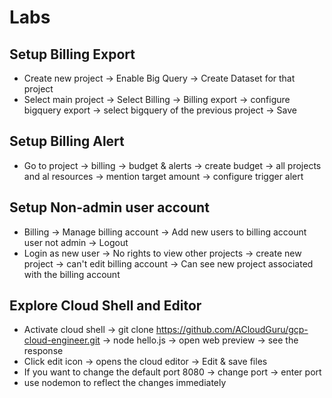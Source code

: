 # Labs
## Setup Billing Export
* Create new project -> Enable Big Query -> Create Dataset for that project
* Select main project -> Select Billing -> Billing export -> configure bigquery export -> select bigquery of the previous project -> Save 

## Setup Billing Alert
* Go to project -> billing -> budget & alerts -> create budget -> all projects and al resources -> mention target amount -> configure trigger alert

## Setup Non-admin user account
* Billing -> Manage billing account -> Add new users to billing account user not admin -> Logout
* Login as new user -> No rights to view other projects -> create new project -> can't edit billing account -> Can see new project associated with the billing account

## Explore Cloud Shell and Editor
* Activate cloud shell -> git clone https://github.com/ACloudGuru/gcp-cloud-engineer.git -> node hello.js -> open web preview -> see the response
* Click edit icon -> opens the cloud editor -> Edit & save files
* If you want to change the default port 8080 -> change port -> enter port
* use nodemon to reflect the changes immediately
